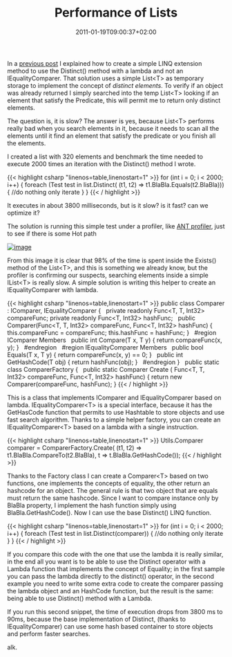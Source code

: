 ﻿---
title: "Performance of Lists"
description: ""
date: 2011-01-19T09:00:37+02:00
draft: false
tags: [Performance]
categories: [NET framework]
---
In a [previous post](http://www.codewrecks.com/blog/index.php/2011/01/18/linq-distinct-with-lambda/) I explained how to create a simple LINQ extension method to use the Distinct() method with a lambda and not an IEqualityComparer. That solution uses a simple List&lt;T&gt; as temporary storage to implement the concept of *distinct elements*. To verify if an object was already returned I simply searched into the temp List&lt;T&gt; looking if an element that satisfy the Predicate, this will permit me to return only distinct elements.

The question is, it is slow? The answer is yes, because List&lt;T&gt; performs really bad when you search elements in it, because it needs to scan all the elements until it find an element that satisfy the predicate or you finish all the elements.

I created a list with 320 elements and benchmark the time needed to execute 2000 times an iteration with the Distinct() method I wrote.

{{< highlight csharp "linenos=table,linenostart=1" >}}
for (int i = 0; i < 2000; i++)
{
foreach (Test test in list.Distinct(
(t1, t2) => t1.BlaBla.Equals(t2.BlaBla)))
{
//do nothing only iterate
}
}
{{< / highlight >}}

It executes in about 3800 milliseconds, but is it slow? is it fast? can we optimize it?

The solution is running this simple test under a profiler, like [ANT profiler](http://www.red-gate.com/products/dotnet-development/ants-performance-profiler/), just to see if there is some Hot path

[![image](https://www.codewrecks.com/blog/wp-content/uploads/2011/01/image_thumb8.png "image")](https://www.codewrecks.com/blog/wp-content/uploads/2011/01/image8.png)

From this image it is clear that 98% of the time is spent inside the Exists() method of the List&lt;T&gt;, and this is something we already know, but the profiler is confirming our suspects, searching elements inside a simple IList&lt;T&gt; is really slow. A simple solution is writing this helper to create an IEqualityComparer with lambda.

{{< highlight csharp "linenos=table,linenostart=1" >}}
public class Comparer<T> : IComparer<T>, IEqualityComparer<T> {
 
private readonly Func<T, T, Int32> compareFunc;
private readonly Func<T, Int32> hashFunc;
 
public Comparer(Func<T, T, Int32> compareFunc, Func<T, Int32> hashFunc)
{
this.compareFunc = compareFunc;
this.hashFunc = hashFunc;
}
 
#region IComparer<T> Members
 
public int Compare(T x, T y) {
return compareFunc(x, y);
}
 
#endregion
 
#region IEqualityComparer<T> Members
 
public bool Equals(T x, T y) {
return compareFunc(x, y) == 0;
}
 
public int GetHashCode(T obj) {
return hashFunc(obj);
}
 
#endregion
}
 
public static class ComparerFactory {
 
public static Comparer<T> Create<T> (
Func<T, T, Int32> compareFunc,
Func<T, Int32> hashFunc)
{
return new Comparer<T>(compareFunc, hashFunc);
}
{{< / highlight >}}

This is a class that implements IComparer and IEqualityComparer based on lambda. IEqualityComparer&lt;T&gt; is a special interface, because it has the GetHasCode function that permits to use Hashtable to store objects and use fast search algorithm. Thanks to a simple helper factory, you can create an IEqualityComparer&lt;T&gt; based on a lambda with a single instruction.

{{< highlight csharp "linenos=table,linenostart=1" >}}
Utils.Comparer<Test> comparer = ComparerFactory.Create<Test>(
(t1, t2) => t1.BlaBla.CompareTo(t2.BlaBla),
t => t.BlaBla.GetHashCode());
{{< / highlight >}}

Thanks to the Factory class I can create a Comparer&lt;T&gt; based on two functions, one implements the concepts of equality, the other return an hashcode for an object. The general rule is that two object that are equals must return the same hashcode. Since I want to compare instance only by BlaBla property, I implement the hash function simply using BlaBla.GetHashCode(). Now I can use the base Distinct() LINQ function.

{{< highlight csharp "linenos=table,linenostart=1" >}}
for (int i = 0; i < 2000; i++)
{
foreach (Test test in list.Distinct(comparer))
{
//do nothing only iterate
}
}
{{< / highlight >}}

If you compare this code with the one that use the lambda it is really similar, in the end all you want is to be able to use the Distinct operator with a Lambda function that implements the concept of Equality; in the first sample you can pass the lambda directly to the distinct() operator, in the second example you need to write some extra code to create the comparer passing the lambda object and an HashCode function, but the result is the same: being able to use Distinct() method with a Lambda.

If you run this second snippet, the time of execution drops from 3800 ms to 90ms, because the base implementation of Distinct, (thanks to IEqualityComparer) can use some hash based container to store objects and perform faster searches.

alk.
